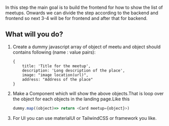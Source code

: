 In this step the main goal is to build the frontend for how to show the list of meetups. Onwards we can divide the step according to the backend and frontend so next 3-4 will be for frontend and after that for backend.

## What will you do?

1. Create a dummy javascript array of object of meetu and object should contains following (name : value pairs):

    ```
    {
        title: 'Title for the meetup',
        description: 'Long description of the place',
        image: "image location(url)",
        address: "Address of the place"
    }
    ```

2. Make a Component which will show the above objects.That is loop over the object for each objects in the landing page.Like this

    ```javascript
    dummy.map((object)=> return <Card meetup={object}>)
    ```

3. For UI you can use materialUI or TailwindCSS or framework you like.

